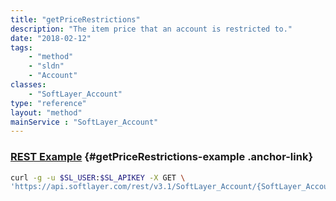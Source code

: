 ```yaml
---
title: "getPriceRestrictions"
description: "The item price that an account is restricted to."
date: "2018-02-12"
tags:
    - "method"
    - "sldn"
    - "Account"
classes:
    - "SoftLayer_Account"
type: "reference"
layout: "method"
mainService : "SoftLayer_Account"
---
```


### [REST Example](#getPriceRestrictions-example) <a href="/article/rest/"><i class="fas fa-question"></i></a> {#getPriceRestrictions-example .anchor-link} 
```bash
curl -g -u $SL_USER:$SL_APIKEY -X GET \
'https://api.softlayer.com/rest/v3.1/SoftLayer_Account/{SoftLayer_AccountID}/getPriceRestrictions'
```
